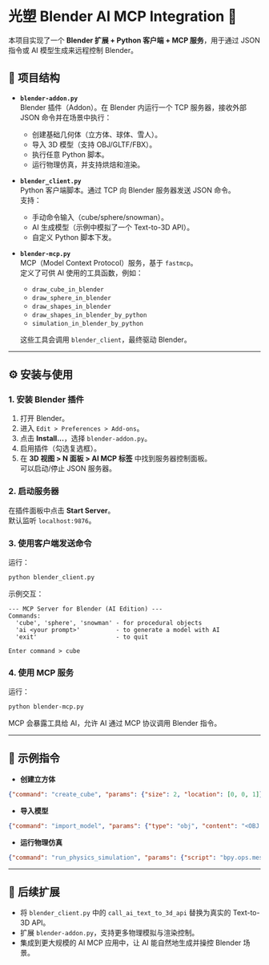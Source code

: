 # 光塑 Blender AI MCP Integration 🚀

本项目实现了一个 **Blender 扩展 + Python 客户端 + MCP 服务**，用于通过 JSON 指令或 AI 模型生成来远程控制 Blender。

## 📂 项目结构

- **`blender-addon.py`**  
  Blender 插件（Addon）。在 Blender 内运行一个 TCP 服务器，接收外部 JSON 命令并在场景中执行：
  - 创建基础几何体（立方体、球体、雪人）。
  - 导入 3D 模型（支持 OBJ/GLTF/FBX）。
  - 执行任意 Python 脚本。
  - 运行物理仿真，并支持烘焙和渲染。

- **`blender_client.py`**  
  Python 客户端脚本。通过 TCP 向 Blender 服务器发送 JSON 命令。  
  支持：
  - 手动命令输入（cube/sphere/snowman）。
  - AI 生成模型（示例中模拟了一个 Text-to-3D API）。
  - 自定义 Python 脚本下发。

- **`blender-mcp.py`**  
  MCP（Model Context Protocol）服务，基于 `fastmcp`。  
  定义了可供 AI 使用的工具函数，例如：
  - `draw_cube_in_blender`
  - `draw_sphere_in_blender`
  - `draw_shapes_in_blender`
  - `draw_shapes_in_blender_by_python`
  - `simulation_in_blender_by_python`

  这些工具会调用 `blender_client`，最终驱动 Blender。

---

## ⚙️ 安装与使用

### 1. 安装 Blender 插件
1. 打开 Blender。
2. 进入 `Edit > Preferences > Add-ons`。
3. 点击 **Install...**，选择 `blender-addon.py`。
4. 启用插件（勾选复选框）。
5. 在 **3D 视图 > N 面板 > AI MCP 标签** 中找到服务器控制面板。  
   可以启动/停止 JSON 服务器。

### 2. 启动服务器
在插件面板中点击 **Start Server**。  
默认监听 `localhost:9876`。

### 3. 使用客户端发送命令
运行：
```bash
python blender_client.py
```
示例交互：
```
--- MCP Server for Blender (AI Edition) ---
Commands:
  'cube', 'sphere', 'snowman' - for procedural objects
  'ai <your prompt>'          - to generate a model with AI
  'exit'                      - to quit

Enter command > cube
```

### 4. 使用 MCP 服务
运行：
```bash
python blender-mcp.py
```
MCP 会暴露工具给 AI，允许 AI 通过 MCP 协议调用 Blender 指令。  

---

## 🧩 示例指令

- **创建立方体**
```json
{"command": "create_cube", "params": {"size": 2, "location": [0, 0, 1]}}
```

- **导入模型**
```json
{"command": "import_model", "params": {"type": "obj", "content": "<OBJ file text>"}}
```

- **运行物理仿真**
```json
{"command": "run_physics_simulation", "params": {"script": "bpy.ops.mesh.primitive_cube_add(size=2, location=[0,0,1])"}}
```

---

## 🔮 后续扩展
- 将 `blender_client.py` 中的 `call_ai_text_to_3d_api` 替换为真实的 Text-to-3D API。  
- 扩展 `blender-addon.py`，支持更多物理模拟与渲染控制。  
- 集成到更大规模的 AI MCP 应用中，让 AI 能自然地生成并操控 Blender 场景。  
